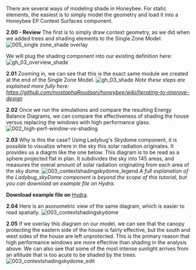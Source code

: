 

There are several ways of modeling shade in Honeybee. For static elements, the easiest is to simply model the geometry and load it into a Honeybee EP Context Surfaces component.

**2.00 - Review** The first is to simply draw context geometry, as we did when we added trees and shading elements to the Single Zone Model:
![005_single zone_shade overlay](https://user-images.githubusercontent.com/44324576/52411432-17ae9580-2adc-11e9-9cc8-1f8f78b200c5.jpg)

We will plug the shading component into our existing definition here:
![gh_03_overview_shade](https://user-images.githubusercontent.com/44324576/52431819-47c05d80-2b09-11e9-8d26-08c140421d9c.png)

**2.01** Zooming in, we can see that this is the exact same module we created at the end of the Single Zone Model. 
![gh_03_shade](https://user-images.githubusercontent.com/44324576/52420174-d1fcc780-2af1-11e9-9689-ffb93bd7f946.png)
_Note these steps are explained more fully here: https://github.com/mostaphaRoudsari/honeybee/wiki/Iterating-to-improve-design_

**2.02** Once we run the simulations and compare the resulting Energy Balance Diagrams, we can compare the effectiveness of shading the house versus replacing the windows with high performance glass.
![002_high-perf-window-vs-shading](https://user-images.githubusercontent.com/44324576/52420820-1472d400-2af3-11e9-8909-704d701f6b40.gif)


**2.03** Why is this the case? Using Ladybug's Skydome component, it is possible to visualize where in the sky this solar radiation originates. It provides us a diagrm like the one below. This diagram is to be read as a sphere projected flat in plan. It subdivides the sky into 145 areas, and measures the overal amount of solar radiation originating from each area of the sky dome. 
![003_contextshadingskydome_legend](https://user-images.githubusercontent.com/44324576/52426104-a5e74380-2afd-11e9-98d5-1cf0292000a4.jpg)
_A full explanation of the Ladybug_skyDome component is beyond the scope of this tutorial, but you can download an example file on Hydra._

**Download example file on** [Hydra](http://hydrashare.github.io/hydra/viewer?owner=alexandermatthias&fork=hydra&id=ComparingPassiveStrategies_01_SkyDome&slide=0&scale=1&offset=0,0).

**2.04** Here is an axonometric view of the same diagram, which is easier to read spatially.
![003_contextshadingskydome](https://user-images.githubusercontent.com/44324576/52426407-358cf200-2afe-11e9-82fe-3ce4d4781fd5.jpg)


 **2.05** If we overlay this diagram on our model, we can see that the canopy protecting the eastern side of the house is fairly effective, but the south and west sides of the house are left unprotected. This is the primary reason that high performance windows are more effective than shading in the analysis above. We can also see that some of the most intense sunlight arrives from an altitude that is too acute to be shaded by the trees.  
![003_contextshadingskydome_edit](https://user-images.githubusercontent.com/44324576/52424173-bb5a6e80-2af9-11e9-9460-a73456b6994a.jpg)

